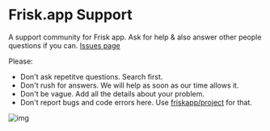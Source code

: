 # Frisk.app Support
A support community for Frisk app. Ask for help &amp; also answer other people questions if you can. [Issues page](/issues)

Please: 
- Don't ask repetitve questions. Search first.
- Don't rush for answers. We will help as soon as our time allows it.
- Don't be vague. Add all the details about your problem.
- Don't report bugs and code errors here. Use [friskapp/project](https://github.com/friskapp/project) for that.


![img](https://repository-images.githubusercontent.com/252581255/1dbbcd00-754d-11ea-8dcd-0d8b36e128c8)
